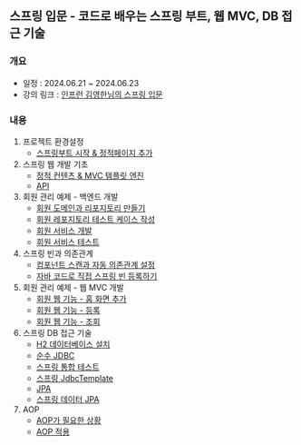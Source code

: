 ## 스프링 입문 - 코드로 배우는 스프링 부트, 웹 MVC, DB 접근 기술

### 개요
- 일정 : 2024.06.21 ~ 2024.06.23
- 강의 링크 : [인프런 김영한님의 스프링 입문](https://www.inflearn.com/course/%EC%8A%A4%ED%94%84%EB%A7%81-%EC%9E%85%EB%AC%B8-%EC%8A%A4%ED%94%84%EB%A7%81%EB%B6%80%ED%8A%B8)

### 내용
1. 프로젝트 환경설정
   - [스프링부트 시작 & 정적페이지 추가](https://github.com/choisy9619/springboot-basic/commit/c1d1130d5d5cd5fad361fc2d981c720896bdbe83)
2. 스프링 웹 개발 기초
   - [정적 컨텐츠 & MVC 템플릿 엔진](https://github.com/choisy9619/springboot-basic/commit/5c509c9885165a62c6955e975ba9b2bf6267913c)
   - [API](https://github.com/choisy9619/springboot-basic/commit/56c8e4f1b9a2b400ee969a91159c57de7261f9b5)
4. 회원 관리 예제 - 백엔드 개발
   - [회원 도메인과 리포지토리 만들기](https://github.com/choisy9619/springboot-basic/commit/49ce70e7b0812d15ac6442b5861fb0b3c0cb72c2)
   - [회원 레포지토리 테스트 케이스 작성](https://github.com/choisy9619/springboot-basic/commit/c4d5c70e430356c009b1f1a442d82e1db76ecb90)
   - [회원 서비스 개발](https://github.com/choisy9619/springboot-basic/commit/463aa164d5a2eb08ec7b609fb94e82ac244a459f)
   - [회원 서비스 테스트](https://github.com/choisy9619/springboot-basic/commit/dc37106897c156f9653964cb10f66daf90e60e58)
4. 스프링 빈과 의존관계
   - [컴포넌트 스캔과 자동 의존관계 설정](https://github.com/choisy9619/springboot-basic/commit/ffe1f396e619903674918aabae2ecd37750504e3)
   - [자바 코드로 직접 스프링 빈 등록하기](https://github.com/choisy9619/springboot-basic/commit/e48d3aa597bc9acfdaee5a20182080a6ed7e72ed)
5. 회원 관리 예제 - 웹 MVC 개발
   - [회원 웹 기능 - 홈 화면 추가](https://github.com/choisy9619/springboot-basic/commit/ec5802e710221613d2c455cf0da29ff1cc8c16ae)
   - [회원 웹 기능 - 등록](https://github.com/choisy9619/springboot-basic/commit/22db7a95639df81abe1ecb55ab2772c9e4442e07)
   - [회원 웹 기능 - 조회](https://github.com/choisy9619/springboot-basic/commit/2c8ecad31bb6a16a79262248f9b3fa1160150fd0)
6. 스프링 DB 접근 기술
   - [H2 데이터베이스 설치](https://github.com/choisy9619/springboot-basic/commit/52d640dc52d73c7ef727749dd198125e721f30ab)
   - [순수 JDBC](https://github.com/choisy9619/springboot-basic/commit/2c308ef0446299fdb3e9c3371232b98be382f1c3)
   - [스프링 통합 테스트](https://github.com/choisy9619/springboot-basic/commit/7704ae9545d24a0487b6492bb93ecfb656007d2b)
   - [스프링 JdbcTemplate](https://github.com/choisy9619/springboot-basic/commit/a46f2ebc0cadc1cefb21f17889267210938c7f44)
   - [JPA](https://github.com/choisy9619/springboot-basic/commit/1a897f07ea317531d938852f60efbca100f2ff45)
   - [스프링 데이터 JPA](https://github.com/choisy9619/springboot-basic/commit/634611133a7f910399ab26369aa8814e8247051b)
7. AOP
   - [AOP가 필요한 상황](https://github.com/choisy9619/springboot-basic/commit/874adce64cc41edba66b4037e985ee9c2798ade9)
   - [AOP 적용](https://github.com/choisy9619/springboot-basic/commit/c2a2ee8057ec512d870d8cb2f2f8a29085a287c4)
